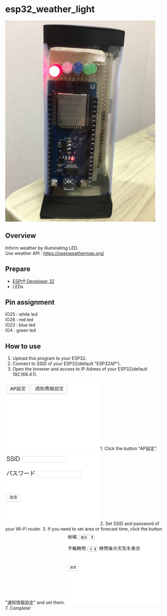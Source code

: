 # esp32_weather_light
![IMG_0841.JPG](https://github.com/kouya17/esp32_weather_light/blob/master/doc/IMG_0841.JPG)

## Overview
Inform weather by illuminating LED.  
Use weather API : <a href="https://openweathermap.org/">https://openweathermap.org/</a>

## Prepare
- <a href="https://www.switch-science.com/catalog/3210/">ESPr® Developer 32</a>
- LEDs

## Pin assignment
IO25 : white led  
IO26 : red led  
IO23 : blue led  
IO4 : green led

## How to use
1. Upload this program to your ESP32.
2. Connect to SSID of your ESP32(default "ESP32AP").
3. Open the browser and access to IP Adress of your ESP32(default 192.168.4.1).
<img src="https://github.com/kouya17/esp32_weather_light/blob/master/doc/index.png" width="300px">  
1. Click the button "AP設定".
<img src="https://github.com/kouya17/esp32_weather_light/blob/master/doc/ssid.png" width="300px">  
2. Set SSID and password of your Wi-Fi router.
3. If you need to set area or forecast time, click the button "通知情報設定" and set them.
<img src="https://github.com/kouya17/esp32_weather_light/blob/master/doc/setinfo.png" width="300px">  
7. Complete!
